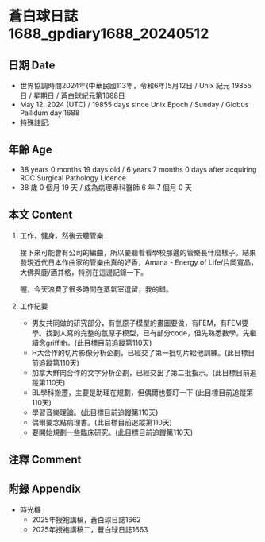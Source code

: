 [_metadata_:encoding]: - "utf-8"
[_metadata_:language]: - "zh-Hant-TW"
[_metadata_:fileformat]: - "markdown"
[_metadata_:MIME_type]: - "text/plain"
[_metadata_:markdown_version]: - "commonmark version 0.30"
[_metadata_:markdown_spec]: - "https://spec.commonmark.org/0.30/"

# 蒼白球日誌1688_gpdiary1688_20240512 #

## 日期 Date ##

* 世界協調時間2024年(中華民國113年，令和6年)5月12日 / Unix 紀元 19855 日 / 星期日 / 蒼白球紀元第1688日
* May 12, 2024 (UTC) / 19855 days since Unix Epoch / Sunday / Globus Pallidum day 1688
* 特殊註記:

## 年齡 Age ##

* 38 years 0 months 19 days old / 6 years 7 months 0 days after acquiring ROC Surgical Pathology Licence
* 38 歲 0 個月 19 天 / 成為病理專科醫師 6 年 7 個月 0 天

## 本文 Content ##

1. 工作，健身，然後去聽管樂

    接下來可能會有公司的編曲，所以要聽看看學校那邊的管樂長什麼樣子。結果發現近代日本作曲家的管樂曲真的好香，Amana - Energy of Life/片岡寬晶，大佛與鹿/酒井格，特別在這邊記錄一下。

    喔，今天浪費了很多時間在蒸氣室逗留，我的錯。

2. 工作紀要

    - 男友共同做的研究部分，有氫原子模型的畫圖要做，有FEM，有FEM要學。找到人寫的完整的氫原子模型，已有部分code，但先熟悉數學。先繼續念griffith。(此目標目前追蹤第110天)
    - H大合作的切片影像分析企劃，已經交了第一批切片給他訓練。(此目標目前追蹤第110天)
    - 加拿大鮮肉合作的文字分析企劃，已經交出了第二批指示。(此目標目前追蹤第110天)
    - BL學科搬遷，主要是助理在規劃，但偶爾也要盯一下 (此目標目前追蹤第110天)
    - 學習音樂理論。(此目標目前追蹤第110天)
    - 偶爾要念點病理書。(此目標目前追蹤第110天)
    - 要開始規劃一些臨床研究。(此目標目前追蹤第110天)

## 注釋 Comment ##


## 附錄 Appendix ##

* 時光機
    - 2025年授袍講稿，蒼白球日誌1662
    - 2025年授袍講稿二，蒼白球日誌1663
